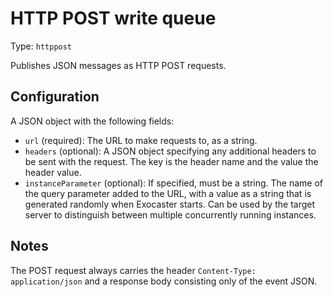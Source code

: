 
# HTTP POST write queue

Type: `httppost`

Publishes JSON messages as HTTP POST requests.

## Configuration

A JSON object with the following fields:

* `url` (required): The URL to make requests to, as a string.
* `headers` (optional): A JSON object specifying any additional headers
  to be sent with the request. The key is the header name and the value
  the header value.
* `instanceParameter` (optional): If specified, must be a string. The name
  of the query parameter added to the URL, with a value as a string that is
  generated randomly when Exocaster starts. Can be used by the target server
  to distinguish between multiple concurrently running instances.

## Notes

The POST request always carries the header `Content-Type: application/json` and
a response body consisting only of the event JSON.
